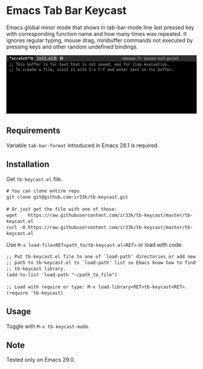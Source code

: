 # Emacs Tab Bar Keycast

Emacs global minor mode that shows in tab-bar-mode line last pressed
key with corresponding function name and how many times was repeated.
It ignores regular typing, mouse drag, minibuffer commands not
executed by pressing keys and other random undefined bindings.

![demo](demo.gif)

## Requirements

Variable `tab-bar-format` introduced in Emacs 28.1 is required.

## Installation

Get `tb-keycast.el` file.

```shell
# You can clone entire repo
git clone git@github.com:ir33k/tb-keycast.git

# Or just get the file with one of those:
wget    https://raw.githubusercontent.com/ir33k/tb-keycast/master/tb-keycast.el
curl -O https://raw.githubusercontent.com/ir33k/tb-keycast/master/tb-keycast.el
```

Use `M-x load-file<RET>path_to/tb-keycast.el<RET>` or load with code:

```elisp
;; Put tb-keycast.el file to one of `load-path' directories or add new
;; path to tb-keycast.el to `load-path' list so Emacs know how to find
;; tb-keycast library.
(add-to-list 'load-path "~/path_to_file")

;; Load with require or type: M-x load-library<RET>tb-keycast<RET>.
(require 'tb-keycast)
```

## Usage

Toggle with `M-x tb-keycast-mode`.


## Note

Tested only on Emacs 29.0.
